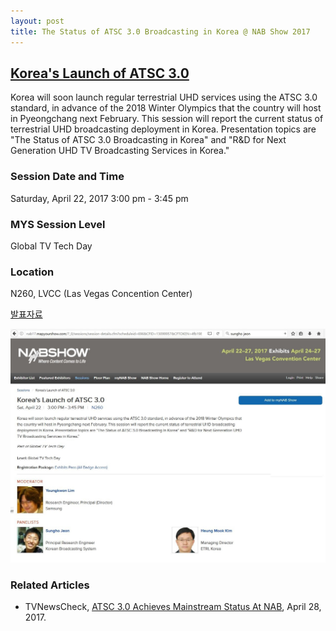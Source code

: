 ```yaml
---
layout: post
title: The Status of ATSC 3.0 Broadcasting in Korea @ NAB Show 2017 
---
```



## [Korea's Launch of ATSC 3.0](http://www.nabshow.com/content/koreas-launch-atsc-30)

Korea will soon launch regular terrestrial UHD services using the ATSC 3.0 standard, in advance of the 2018 Winter Olympics that the country will host in Pyeongchang next February. This session will report the current status of terrestrial UHD broadcasting deployment in Korea. Presentation topics are "The Status of ATSC 3.0 Broadcasting in Korea" and "R&D for Next Generation UHD TV Broadcasting Services in Korea."

### Session Date and Time 
Saturday, April 22, 2017
3:00 pm - 3:45 pm

### MYS Session Level 
Global TV Tech Day

### Location 
N260, LVCC (Las Vegas Concention Center) 

[발표자료](https://www.slideshare.net/SunghoJeon/the-status-of-atsc-30-broadcasting-in-korea-nab-show-2017)

![그림 1](/images/NABsession1.JPG)

### Related Articles

* TVNewsCheck, [ATSC 3.0 Achieves Mainstream Status At NAB](http://www.tvnewscheck.com/article/103642/atsc-30-achieves-mainstream-status-at-nab), April 28, 2017.
